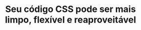 ---
layout: redirect
category: blog caelum
title: Seu código CSS pode ser mais limpo, flexível e reaproveitável
originalURI: http://blog.caelum.com.br/seu-codigo-css-pode-ser-mais-limpo-flexivel-e-reaproveitavel/
class: destaque
---